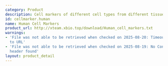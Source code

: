 ```yaml
---
category: Product
description: Cell markers of different cell types from different tissues in human
id: cellmarker.human
name: Human Cell Markers
product_url: http://xteam.xbio.top/download/Human_cell_markers.txt
warnings:
- 'File was not able to be retrieved when checked on 2025-08-20: Timeout connecting
  to URL'
- 'File was not able to be retrieved when checked on 2025-08-19: No Content-Length
  header found'
layout: product_detail
---
```

